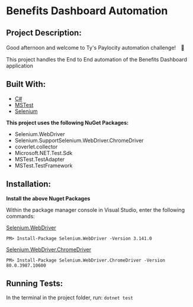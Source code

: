 ﻿# Benefits Dashboard Automation

## Project Description:

Good afternoon and welcome to Ty's Paylocity automation challenge!　:japanese_ogre:

This project handles the End to End automation of the Benefits Dashboard application

## Built With:

* [C#](https://docs.microsoft.com/en-us/dotnet/csharp/)
* [MSTest](https://docs.microsoft.com/en-us/dotnet/core/testing/unit-testing-with-mstest)
* [Selenium](https://www.selenium.dev/)


**This project uses the following NuGet Packages:**

* Selenium.WebDriver
* Selenium.SupportSelenium.WebDriver.ChromeDriver 
* coverlet.collector
* Microsoft.NET.Test.Sdk
* MSTest.TestAdapter
* MSTest.TestFramework

## Installation:

**Install the above Nuget Packages**

Within the package manager console in Visual Studio, enter the following commands:

[Selenium.WebDriver](https://www.nuget.org/packages/Selenium.WebDriver/3.141.0?_src=template)

    PM> Install-Package Selenium.WebDriver -Version 3.141.0

[Selenium.WebDriver.ChromeDriver](https://www.nuget.org/packages/Selenium.WebDriver.ChromeDriver/80.0.3987.10600?_src=template)

    PM> Install-Package Selenium.WebDriver.ChromeDriver -Version 80.0.3987.10600

## Running Tests:

In the terminal in the project folder, run:
`dotnet test`